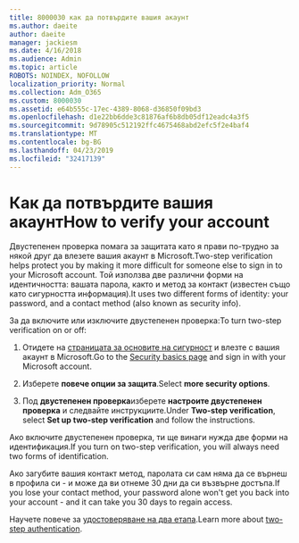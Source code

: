 ```yaml
---
title: 8000030 как да потвърдите вашия акаунт
ms.author: daeite
author: daeite
manager: jackiesm
ms.date: 4/16/2018
ms.audience: Admin
ms.topic: article
ROBOTS: NOINDEX, NOFOLLOW
localization_priority: Normal
ms.collection: Adm_O365
ms.custom: 8000030
ms.assetid: e64b555c-17ec-4389-8068-d36850f09bd3
ms.openlocfilehash: d1e22bb6dde3c81876af6b8db05df12eadc4a3f5
ms.sourcegitcommit: 9d78905c512192ffc4675468abd2efc5f2e4baf4
ms.translationtype: MT
ms.contentlocale: bg-BG
ms.lasthandoff: 04/23/2019
ms.locfileid: "32417139"
---
```

# <a name="how-to-verify-your-account"></a><span data-ttu-id="90f49-102">Как да потвърдите вашия акаунт</span><span class="sxs-lookup"><span data-stu-id="90f49-102">How to verify your account</span></span>

<span data-ttu-id="90f49-103">Двустепенен проверка помага за защитата като я прави по-трудно за някой друг да влезете вашия акаунт в Microsoft.</span><span class="sxs-lookup"><span data-stu-id="90f49-103">Two-step verification helps protect you by making it more difficult for someone else to sign in to your Microsoft account.</span></span> <span data-ttu-id="90f49-104">Той използва две различни форми на идентичността: вашата парола, както и метод за контакт (известен също като сигурността информация).</span><span class="sxs-lookup"><span data-stu-id="90f49-104">It uses two different forms of identity: your password, and a contact method (also known as security info).</span></span> 
  
<span data-ttu-id="90f49-105">За да включите или изключите двустепенен проверка:</span><span class="sxs-lookup"><span data-stu-id="90f49-105">To turn two-step verification on or off:</span></span>
  
1. <span data-ttu-id="90f49-106">Отидете на [страницата за основите на сигурност](https://go.microsoft.com/fwlink/?linkid=842325) и влезте с вашия акаунт в Microsoft.</span><span class="sxs-lookup"><span data-stu-id="90f49-106">Go to the [Security basics page](https://go.microsoft.com/fwlink/?linkid=842325) and sign in with your Microsoft account.</span></span> 
    
2. <span data-ttu-id="90f49-107">Изберете **повече опции за защита**.</span><span class="sxs-lookup"><span data-stu-id="90f49-107">Select **more security options**.</span></span> 
    
3. <span data-ttu-id="90f49-108">Под **двустепенен проверка**изберете **настроите двустепенен проверка** и следвайте инструкциите.</span><span class="sxs-lookup"><span data-stu-id="90f49-108">Under **Two-step verification**, select **Set up two-step verification** and follow the instructions.</span></span> 
    
<span data-ttu-id="90f49-109">Ако включите двустепенен проверка, ти ще винаги нужда две форми на идентификация.</span><span class="sxs-lookup"><span data-stu-id="90f49-109">If you turn on two-step verification, you will always need two forms of identification.</span></span>
  
<span data-ttu-id="90f49-110">Ако загубите вашия контакт метод, паролата си сам няма да се върнеш в профила си - и може да ви отнеме 30 дни да си възвърне достъпа.</span><span class="sxs-lookup"><span data-stu-id="90f49-110">If you lose your contact method, your password alone won't get you back into your account - and it can take you 30 days to regain access.</span></span> 
  
<span data-ttu-id="90f49-111">Научете повече за [удостоверяване на два етапа](https://go.microsoft.com/fwlink/?linkid=872270).</span><span class="sxs-lookup"><span data-stu-id="90f49-111">Learn more about [two-step authentication](https://go.microsoft.com/fwlink/?linkid=872270).</span></span>
  

